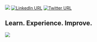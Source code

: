 ![](https://komarev.com/ghpvc/?username=cristianmayo&color=blue&style=for-the-badge) [![LinkedIn URL](https://img.shields.io/static/v1?color=blue&label=linkedin&logo=linkedin&logoColor=white&style=for-the-badge&message=Connect)](https://www.linkedin.com/in/cristianmayo) [![Twitter URL](https://img.shields.io/static/v1?color=blue&label=twitter&logo=twitter&logoColor=white&style=for-the-badge&message=Connect)](https://twitter.com/xi4nmayo) 

## Learn. Experience. Improve.
<img src="https://github-readme-stats.vercel.app/api?username=cristianmayo&count_private=true&show_icons=true&hide=stars" />
